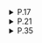 <details>
    <summary>P.17</summary>

01. 문제를 풀기 위한 단계적인 절차는 ____이다. **(알고리즘)**
02. 알고리즘을 기술하기 위한 방법에는 자연어, 흐름도, ____, 프로그래밍 언어가 있다. **(의사코드)**
03. 알고리즘이 되기 위한 조건이 아닌 것은? **(④반복성)**

</details>

<details>
    <summary>P.21</summary>

01. 자료형은 객체(object)와 이 객체간의 ____(operation)의 집합으로 정의된다. **(연산)**
02. ____ 자료형(abstract data type)은 객체와 연산들의 명세가 구현으로부터 분리된 자료형을 말한다. **(추상)**
03. Nat_No 추상 자료형에 is_greater(x, y) 연산을 추가하여 보자.
```
Nat_No is_greater(x,y) ::= if (x>y) return x <br>
                           else return y
```

</details>

<details>
    <summary>P.35</summary>

01. 다음의 시간 복잡도 함수를 빅오 표기법으로 표시하라. <br>
① 9n^2+8n+1 **(O(n^2))** <br>
② n!+2^n **(O(n!))** <br>
③ n^2+nlog2n+1 **(O(n^2))** <br>
④ i=1 ~ i=n에서 i^2의 합 **(O(n^3))**

</details>

